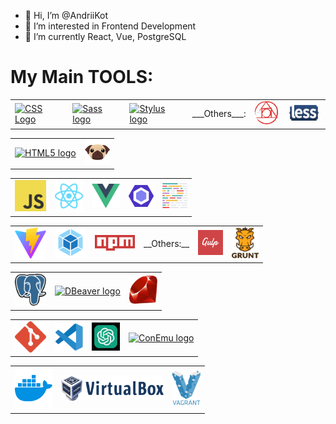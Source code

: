 - 👋 Hi, I’m @AndriiKot
- 👀 I’m interested in Frontend Development
- 🌱 I’m currently React, Vue, PostgreSQL


<!---
AndriiKot/AndriiKot is a ✨ special ✨ repository because its `README.md` (this file) appears on your GitHub profile.
You can click the Preview link to take a look at your changes.
--->

# My Main TOOLS:

<div>
  <div class="CSS">
    <table>
      <tr>
        <td>
          <a href="https://www.w3.org/Style/CSS/" target="_blank">
            <img
              src="https://upload.wikimedia.org/wikipedia/commons/3/3d/CSS.3.svg"
              alt="CSS Logo"
              width="50"
              height="50"
            />
          </a>
        </td>
        <td>
          <a href="https://sass-lang.com/documentation/" target="_blank">
            <img
              src="https://camo.githubusercontent.com/da79029ef5a44898077dfc91f19f8dff0546d76082556d5f22a4e209d8e5d90b/68747470733a2f2f7261776769742e636f6d2f736173732f736173732d736974652f6d61696e2f736f757263652f6173736574732f696d672f6c6f676f732f6c6f676f2e737667"
              alt="Sass logo"
              width="40"
              height="40"
            />
          </a>
        </td>
        <td>
          <a href="https://stylus-lang.com/" target="_blank">
            <img
              src="https://stylus-lang.com/logo.svg"
              alt="Stylus logo"
              width="40"
              height="50"
            />
          </a>
        </td>
        <td>
          <span>___Others___: </span>
        </td>
        <td>
          <a href="https://postcss.org/docs/" target="_blank">
            <img
              src="https://github.com/AndriiKot/PROJECTS/blob/main/assets/postcss.svg"
              alt="PostCSS logo"
              width="40"
            />
          </a>
        </td>
        <td>
          <a href="https://lesscss.org/" target="_blanl">
            <img
              src="https://github.com/AndriiKot/PROJECTS/blob/main/assets/less.svg"
              alt="Less logo"
              height="25"
            />
          </a>
        </td>
      </tr>
    </table>
  </div>
  <div class="HTML">
    <table>
      <tr>
        <td>
          <a href="https://html.spec.whatwg.org/" target="_blank">
            <img
              src="https://upload.wikimedia.org/wikipedia/commons/6/61/HTML5_logo_and_wordmark.svg"
              alt="HTML5 logo"
              width="50"
              height="50"
            />
          </a>
        </td>
        <td>
          <a href="https://pugjs.org/api/getting-started.html" target="_blank">
            <img
              src="https://github.com/AndriiKot/PROJECTS/blob/main/assets/pug.svg"
              alt="Pug logo"
              width="40"
            />
          </a>
        </td>
      </tr>
    </table>
  </div>
  <div class="JS">
    <table>
      <tr>
        <td>
          <a
            href="https://ecma-international.org/publications-and-standards/standards/"
            target="_blank"
          >
            <img
              src="https://github.com/voodootikigod/logo.js/blob/master/js.png"
              alt="JS logo"
              width="50"
              height="50"
            />
          </a>
        </td>
        <td>
          <a href="https://react.dev/" target="_blank">
            <img
              src="https://github.com/AndriiKot/PROJECTS/blob/main/assets/react-2.svg"
              alt="React logo"
              width="45"
            />
          </a>
        </td>
        <td>
          <a href="https://vuejs.org/" target="_blank">
            <img
              src="https://github.com/AndriiKot/PROJECTS/blob/main/assets/vue-9.svg"
              alt="Vue logo"
              width="45"
            />
          </a>
        </td>
        <td>
          <a href="https://eslint.org/docs/latest/" target="_blank">
            <img
              src="https://github.com/AndriiKot/PROJECTS/blob/main/assets/eslint-1.svg"
              alt="Eslint logo"
              width="40"
            />
          </a>
        </td>
        <td>
          <a href="https://prettier.io/" target="_blank">
            <img
              src="https://github.com/AndriiKot/PROJECTS/blob/main/assets/prettier-2.svg"
              alt="Prettier logo"
              width="40"
            />
          </a>
        </td>
      </tr>
    </table>
  </div>
  <div class="Module Bandler">
    <table>
      <tr>
        <td>
          <a href="https://vitejs.dev/" target="_blank">
            <img
              src="https://github.com/AndriiKot/PROJECTS/blob/main/assets/vitejs.svg"
              alt="Vite logo"
              width="50"
            />
          </a>
        </td>
        <td>
          <a href="https://webpack.js.org/" target="_blank">
            <img
              src="https://github.com/AndriiKot/PROJECTS/blob/main/assets/webpack-icon.svg"
              alt="Webpack logo"
              width="50"
            />
          </a>
        </td>
        <td>
          <a href="https://docs.npmjs.com/" target="_blank">
            <img
              src="https://github.com/AndriiKot/PROJECTS/blob/main/assets/npm.svg"
              alt="Npm logo"
              height="25"
            />
          </a>
        </td>
        <td>
          <span>__Others:__</span>
        </td>
        <td>
          <a href="https://gulpjs.com/" target="_blank">
            <img
              src="https://github.com/AndriiKot/PROJECTS/blob/main/assets/gulp-1.svg"
              alt="Gulp logo"
              height="40"
            />
          </a>
        </td>
        <td>
          <a href="https://gruntjs.com/getting-started" target="_blanl">
            <img
              src="https://github.com/AndriiKot/PROJECTS/blob/main/assets/grunt-1.svg"
              alt="Grunt logo"
              height="50"
            />
          </a>
        </td>
      </tr>
    </table>
  </div>
  <div class="BAKEND">
    <table>
      <tr>
        <td>
          <a href="https://www.postgresql.org/docs/" target="_blank">
            <img
              src="https://github.com/AndriiKot/PROJECTS/blob/main/assets/postgresql.svg"
              alt="PostreSQL logo"
              width="50"
            />
          </a>
        </td>
        <td>
          <a href="https://dbeaver.com/docs/dbeaver/" targer="_blanl">
            <img
              src="https://upload.wikimedia.org/wikipedia/commons/b/b5/DBeaver_logo.svg"
              alt="DBeaver logo"
              width="60"
            />
          </a>
        </td>
        <td>
          <a href="https://ruby-doc.org/" target="_blank">
            <img
              src="https://github.com/AndriiKot/PROJECTS/blob/main/assets/ruby.svg"
              alt="Ruby logo"
              width="45"
            />
          </a>
        </td>
      </tr>
    </table>
  </div>
  <div class="OTHER">
    <table>
      <tr>
        <td>
          <a href="https://www.git-scm.com/doc" target="_blank">
            <img
              src="https://github.com/AndriiKot/PROJECTS/blob/main/assets/git-icon.svg"
              alt="Git logo"
              width="50"
            />
          </a>
        </td>
        <td>
          <a href="https://code.visualstudio.com/docs" target="_blank">
            <img
              src="https://github.com/AndriiKot/PROJECTS/blob/main/assets/visual-studio-code-1.svg"
              alt="VsCode logo"
              width="45"
            />
          </a>
        </td>
        <td>
          <a href="https://chatgpt.com/auth/login" target="_blank">
            <img
              src="https://github.com/AndriiKot/PROJECTS/blob/main/assets/chatgpt-1.svg"
              alt="ChatGPT logo"
              width="45"
            />
          </a>
        </td>
        <td>
          <a
            href="https://conemu.github.io/blog/2023/07/24/Build-230724.html"
            target="_blank"
          >
            <img
              src="https://upload.wikimedia.org/wikipedia/commons/d/dc/ConEmu_icon.png"
              alt="ConEmu logo"
              width="45"
            />
          </a>
        </td>
      </tr>
    </table>
  </div>
  <div class="Deployd">
    <table>
      <tr>
        <td>
          <a href="https://docs.docker.com/" target="_blank">
            <img
              src="https://github.com/AndriiKot/PROJECTS/blob/main/assets/docker-4.svg"
              alt="Docker logo"
              width="60"
            />
          </a>
        </td>
        <td>
          <a href="https://www.virtualbox.org/" target="_blank">
            <img
              src="https://github.com/AndriiKot/PROJECTS/blob/main/assets/virtualbox.svg"
              alt="VirtualBox logo"
              height="40"
            />
          </a>
        </td>
        <td>
          <a
            href="https://developer.hashicorp.com/vagrant/docs/"
            target="_blank"
          >
            <img
              src="https://github.com/AndriiKot/PROJECTS/blob/main/assets/vagrant.svg"
              alt="Vagrant logo"
              width="45"
            />
          </a>
        </td>
      </tr>
    </table>
  </div>
</div>
